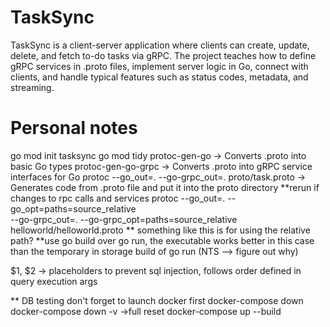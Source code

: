 # TaskSync
TaskSync is a client-server application where clients can create, update, delete, and fetch to-do tasks via gRPC. The project teaches how to define gRPC services in .proto files, implement server logic in Go, connect with clients, and handle typical features such as status codes, metadata, and streaming.



# Personal notes
go mod init tasksync
go mod tidy
protoc-gen-go -> Converts .proto into basic Go types
protoc-gen-go-grpc -> Converts .proto into gRPC service interfaces for Go
protoc --go_out=. --go-grpc_out=. proto/task.proto -> Generates code from .proto file and put it into the proto directory **rerun if changes to rpc calls and services
protoc --go_out=. --go_opt=paths=source_relative \
    --go-grpc_out=. --go-grpc_opt=paths=source_relative \
    helloworld/helloworld.proto ** something like this is for using the relative path?
**use go build over go run, the executable works better in this case than the temporary in storage build of go run (NTS --> figure out why)

$1, $2 -> placeholders to prevent sql injection, follows order defined in query execution args

** DB testing
don't forget to launch docker first
docker-compose down
docker-compose down -v ->full reset
docker-compose up --build